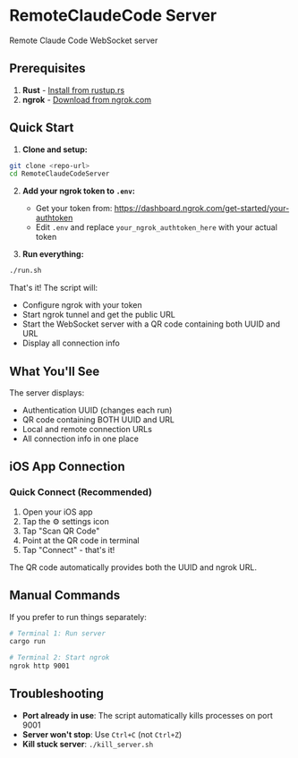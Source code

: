 # RemoteClaudeCode Server

Remote Claude Code WebSocket server

## Prerequisites

1. **Rust** - [Install from rustup.rs](https://rustup.rs/)
2. **ngrok** - [Download from ngrok.com](https://ngrok.com/download)

## Quick Start

1. **Clone and setup:**
```bash
git clone <repo-url>
cd RemoteClaudeCodeServer
```

2. **Add your ngrok token to `.env`:**
   - Get your token from: https://dashboard.ngrok.com/get-started/your-authtoken
   - Edit `.env` and replace `your_ngrok_authtoken_here` with your actual token

3. **Run everything:**
```bash
./run.sh
```

That's it! The script will:
- Configure ngrok with your token
- Start ngrok tunnel and get the public URL
- Start the WebSocket server with a QR code containing both UUID and URL
- Display all connection info

## What You'll See

The server displays:
- Authentication UUID (changes each run)
- QR code containing BOTH UUID and URL
- Local and remote connection URLs
- All connection info in one place

## iOS App Connection

### Quick Connect (Recommended)
1. Open your iOS app
2. Tap the ⚙️ settings icon
3. Tap "Scan QR Code"
4. Point at the QR code in terminal
5. Tap "Connect" - that's it!

The QR code automatically provides both the UUID and ngrok URL.

## Manual Commands

If you prefer to run things separately:

```bash
# Terminal 1: Run server
cargo run

# Terminal 2: Start ngrok
ngrok http 9001
```

## Troubleshooting

- **Port already in use**: The script automatically kills processes on port 9001
- **Server won't stop**: Use `Ctrl+C` (not `Ctrl+Z`)
- **Kill stuck server**: `./kill_server.sh`
